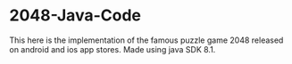 # 2048-Java-Code

This here is the implementation of the famous puzzle game 2048 released on android and ios app stores. Made using java SDK 8.1. 
